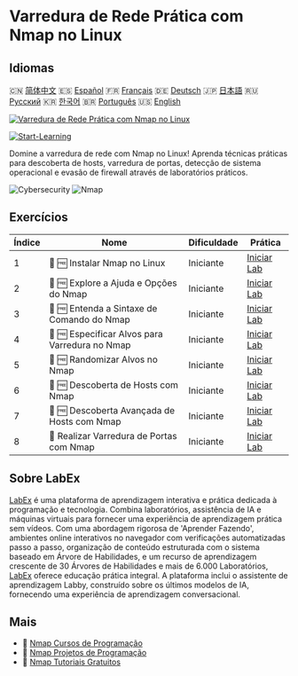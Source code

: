 # Varredura de Rede Prática com Nmap no Linux

## Idiomas

🇨🇳 [简体中文](README_zh.md) 🇪🇸 [Español](README_es.md) 🇫🇷 [Français](README_fr.md) 🇩🇪 [Deutsch](README_de.md) 🇯🇵 [日本語](README_ja.md) 🇷🇺 [Русский](README_ru.md) 🇰🇷 [한국어](README_ko.md) 🇧🇷 [Português](README_pt.md) 🇺🇸 [English](README.md) 

[![Varredura de Rede Prática com Nmap no Linux](https://cover-creator.labex.io/hands-on-network-scanning-with-nmap-on-linux.png?lang=pt)](https://labex.io/pt/courses/hands-on-network-scanning-with-nmap-on-linux)

[![Start-Learning](https://img.shields.io/badge/Start-Learning-whitesmoke?style=for-the-badge)](https://labex.io/pt/courses/hands-on-network-scanning-with-nmap-on-linux)

Domine a varredura de rede com Nmap no Linux! Aprenda técnicas práticas para descoberta de hosts, varredura de portas, detecção de sistema operacional e evasão de firewall através de laboratórios práticos.

![Cybersecurity](https://img.shields.io/badge/Cybersecurity-whitesmoke?style=for-the-badge&logo=cybersecurity)
![Nmap](https://img.shields.io/badge/Nmap-whitesmoke?style=for-the-badge&logo=nmap)


## Exercícios

|   Índice | Nome                                           | Dificuldade   | Prática                                                                                                                                                                    |
|----------|------------------------------------------------|---------------|----------------------------------------------------------------------------------------------------------------------------------------------------------------------------|
|        1 | 🧩 🆓 Instalar Nmap no Linux                   | Iniciante     | <a target='_blank' href='https://labex.io/pt/labs/nmap-install-nmap-on-linux-530181?course=hands-on-network-scanning-with-nmap-on-linux'>Iniciar Lab</a>                   |
|        2 | 🧩 🆓 Explore a Ajuda e Opções do Nmap         | Iniciante     | <a target='_blank' href='https://labex.io/pt/labs/nmap-explore-nmap-help-and-options-in-nmap-547101?course=hands-on-network-scanning-with-nmap-on-linux'>Iniciar Lab</a>   |
|        3 | 🧩 🆓 Entenda a Sintaxe de Comando do Nmap     | Iniciante     | <a target='_blank' href='https://labex.io/pt/labs/nmap-understand-nmap-command-syntax-530159?course=hands-on-network-scanning-with-nmap-on-linux'>Iniciar Lab</a>          |
|        4 | 🧩 🆓 Especificar Alvos para Varredura no Nmap | Iniciante     | <a target='_blank' href='https://labex.io/pt/labs/nmap-specify-targets-for-scanning-in-nmap-530185?course=hands-on-network-scanning-with-nmap-on-linux'>Iniciar Lab</a>    |
|        5 | 🧩 🆓 Randomizar Alvos no Nmap                 | Iniciante     | <a target='_blank' href='https://labex.io/pt/labs/nmap-randomize-targets-in-nmap-547108?course=hands-on-network-scanning-with-nmap-on-linux'>Iniciar Lab</a>               |
|        6 | 🧩 🆓 Descoberta de Hosts com Nmap             | Iniciante     | <a target='_blank' href='https://labex.io/pt/labs/nmap-perform-host-discovery-with-nmap-530184?course=hands-on-network-scanning-with-nmap-on-linux'>Iniciar Lab</a>        |
|        7 | 🧩 🆓 Descoberta Avançada de Hosts com Nmap    | Iniciante     | <a target='_blank' href='https://labex.io/pt/labs/nmap-perform-advanced-host-discovery-in-nmap-547102?course=hands-on-network-scanning-with-nmap-on-linux'>Iniciar Lab</a> |
|        8 | 🧩  Realizar Varredura de Portas com Nmap      | Iniciante     | <a target='_blank' href='https://labex.io/pt/labs/nmap-conduct-port-scanning-with-nmap-530176?course=hands-on-network-scanning-with-nmap-on-linux'>Iniciar Lab</a>         |

## Sobre LabEx

[LabEx](https://labex.io) é uma plataforma de aprendizagem interativa e prática dedicada à programação e tecnologia. Combina laboratórios, assistência de IA e máquinas virtuais para fornecer uma experiência de aprendizagem prática sem vídeos. Com uma abordagem rigorosa de 'Aprender Fazendo', ambientes online interativos no navegador com verificações automatizadas passo a passo, organização de conteúdo estruturada com o sistema baseado em Árvore de Habilidades, e um recurso de aprendizagem crescente de 30 Árvores de Habilidades e mais de 6.000 Laboratórios, [LabEx](https://labex.io) oferece educação prática integral. A plataforma inclui o assistente de aprendizagem Labby, construído sobre os últimos modelos de IA, fornecendo uma experiência de aprendizagem conversacional.

## Mais

- 🔗 [Nmap Cursos de Programação](https://github.com/labex-labs/awesome-programming-courses)
- 🔗 [Nmap Projetos de Programação](https://github.com/labex-labs/awesome-programming-projects)
- 🔗 [Nmap Tutoriais Gratuitos](https://github.com/labex-labs/nmap-free-tutorials)

